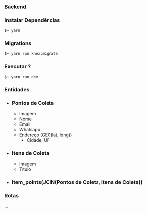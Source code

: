 ### Backend

### Instalar Dependências
```bash
$~ yarn
```
### Migrations
```bash
$~ yarn run knex:migrate
```
### Executar ?
```bash
$~ yarn run dev
```
### Entidades
* ### Pontos de Coleta
  * Imagem
  * Nome
  * Email
  * Whatsapp
  * Endereço (GEO(lat, long))
    * Cidade, UF
* ### Itens de Coleta
  * Imagem
  * Título
* ### item_points(JOIN(Pontos de Coleta, Itens de Coleta))

### Rotas
...